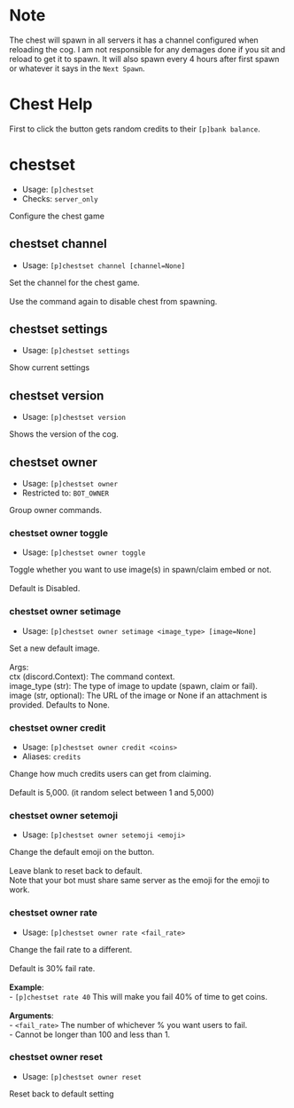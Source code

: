 # Note
The chest will spawn in all servers it has a channel configured when reloading the cog. I am not responsible for any demages done if you sit and reload to get it to spawn. It will also spawn every 4 hours after first spawn or whatever it says in the `Next Spawn`.

# Chest Help

First to click the button gets random credits to their `[p]bank balance`.

# chestset
 - Usage: `[p]chestset`
 - Checks: `server_only`

Configure the chest game

## chestset channel
 - Usage: `[p]chestset channel [channel=None]`

Set the channel for the chest game.<br/><br/>Use the command again to disable chest from spawning.

## chestset settings
 - Usage: `[p]chestset settings`

Show current settings

## chestset version
 - Usage: `[p]chestset version`

Shows the version of the cog.

## chestset owner
 - Usage: `[p]chestset owner`
 - Restricted to: `BOT_OWNER`

Group owner commands.

### chestset owner toggle
 - Usage: `[p]chestset owner toggle`

Toggle whether you want to use image(s) in spawn/claim embed or not.<br/><br/>Default is Disabled.

### chestset owner setimage
 - Usage: `[p]chestset owner setimage <image_type> [image=None]`

Set a new default image.<br/><br/>Args:<br/>    ctx (discord.Context): The command context.<br/>    image_type (str): The type of image to update (spawn, claim or fail).<br/>    image (str, optional): The URL of the image or None if an attachment is provided. Defaults to None.

### chestset owner credit
 - Usage: `[p]chestset owner credit <coins>`
 - Aliases: `credits`

Change how much credits users can get from claiming.<br/><br/>Default is 5,000. (it random select between 1 and 5,000)

### chestset owner setemoji
 - Usage: `[p]chestset owner setemoji <emoji>`

Change the default emoji on the button.<br/><br/>Leave blank to reset back to default.<br/>Note that your bot must share same server as the emoji for the emoji to work.

### chestset owner rate
 - Usage: `[p]chestset owner rate <fail_rate>`

Change the fail rate to a different.<br/><br/>Default is 30% fail rate.<br/><br/>**Example**:<br/>- `[p]chestset rate 40` This will make you fail 40% of time to get coins.<br/><br/>**Arguments**:<br/>- `<fail_rate>` The number of whichever % you want users to fail.<br/>    - Cannot be longer than 100 and less than 1.

### chestset owner reset
 - Usage: `[p]chestset owner reset`

Reset back to default setting
